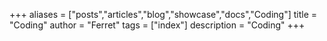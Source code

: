 +++
aliases = ["posts","articles","blog","showcase","docs","Coding"]
title = "Coding"
author = "Ferret"
tags = ["index"]
description = "Coding"
+++